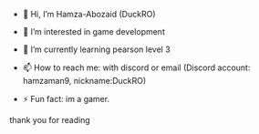- 👋 Hi, I’m Hamza-Abozaid (DuckRO)
- 👀 I’m interested in game development
- 🌱 I’m currently learning pearson level 3

- 📫 How to reach me: with discord or email (Discord account: hamzaman9, nickname:DuckRO)

- ⚡ Fun fact: im a gamer.

thank you for reading
